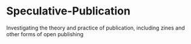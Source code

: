 # Speculative-Publication
Investigating the theory and practice of publication, including zines and other forms of open publishing
